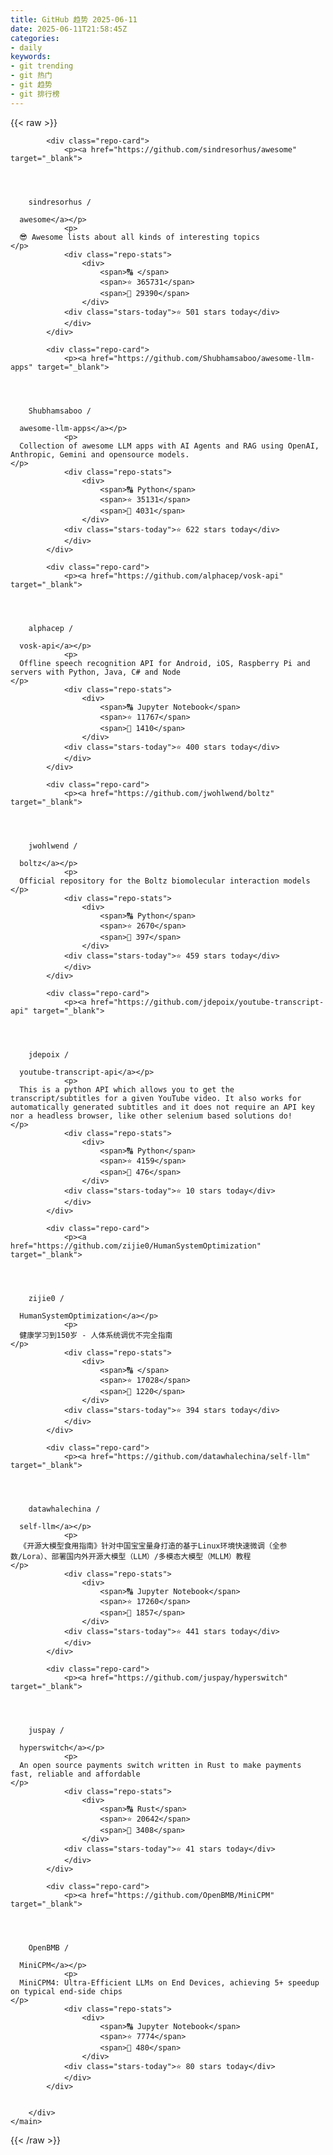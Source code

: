 ```yaml
---
title: GitHub 趋势 2025-06-11
date: 2025-06-11T21:58:45Z
categories:
- daily
keywords:
- git trending
- git 热门
- git 趋势
- git 排行榜
---
```

<link rel="stylesheet" href="/public/css/trending.css">
{{< raw >}}
	<main class="container">
        <div class="repo-list" id="repoList">

	
			<div class="repo-card">
				<p><a href="https://github.com/sindresorhus/awesome" target="_blank">
    


      
        sindresorhus /

      awesome</a></p>
				<p>
      😎 Awesome lists about all kinds of interesting topics
    </p>
				<div class="repo-stats">
					<div>
						<span>🔠 </span>
						<span>⭐ 365731</span>
						<span>🔱 29390</span>
					</div>
				<div class="stars-today">⭐ 501 stars today</div>
				</div>
			</div>
	
			<div class="repo-card">
				<p><a href="https://github.com/Shubhamsaboo/awesome-llm-apps" target="_blank">
    


      
        Shubhamsaboo /

      awesome-llm-apps</a></p>
				<p>
      Collection of awesome LLM apps with AI Agents and RAG using OpenAI, Anthropic, Gemini and opensource models.
    </p>
				<div class="repo-stats">
					<div>
						<span>🔠 Python</span>
						<span>⭐ 35131</span>
						<span>🔱 4031</span>
					</div>
				<div class="stars-today">⭐ 622 stars today</div>
				</div>
			</div>
	
			<div class="repo-card">
				<p><a href="https://github.com/alphacep/vosk-api" target="_blank">
    


      
        alphacep /

      vosk-api</a></p>
				<p>
      Offline speech recognition API for Android, iOS, Raspberry Pi and servers with Python, Java, C# and Node
    </p>
				<div class="repo-stats">
					<div>
						<span>🔠 Jupyter Notebook</span>
						<span>⭐ 11767</span>
						<span>🔱 1410</span>
					</div>
				<div class="stars-today">⭐ 400 stars today</div>
				</div>
			</div>
	
			<div class="repo-card">
				<p><a href="https://github.com/jwohlwend/boltz" target="_blank">
    


      
        jwohlwend /

      boltz</a></p>
				<p>
      Official repository for the Boltz biomolecular interaction models
    </p>
				<div class="repo-stats">
					<div>
						<span>🔠 Python</span>
						<span>⭐ 2670</span>
						<span>🔱 397</span>
					</div>
				<div class="stars-today">⭐ 459 stars today</div>
				</div>
			</div>
	
			<div class="repo-card">
				<p><a href="https://github.com/jdepoix/youtube-transcript-api" target="_blank">
    


      
        jdepoix /

      youtube-transcript-api</a></p>
				<p>
      This is a python API which allows you to get the transcript/subtitles for a given YouTube video. It also works for automatically generated subtitles and it does not require an API key nor a headless browser, like other selenium based solutions do!
    </p>
				<div class="repo-stats">
					<div>
						<span>🔠 Python</span>
						<span>⭐ 4159</span>
						<span>🔱 476</span>
					</div>
				<div class="stars-today">⭐ 10 stars today</div>
				</div>
			</div>
	
			<div class="repo-card">
				<p><a href="https://github.com/zijie0/HumanSystemOptimization" target="_blank">
    


      
        zijie0 /

      HumanSystemOptimization</a></p>
				<p>
      健康学习到150岁 - 人体系统调优不完全指南
    </p>
				<div class="repo-stats">
					<div>
						<span>🔠 </span>
						<span>⭐ 17028</span>
						<span>🔱 1220</span>
					</div>
				<div class="stars-today">⭐ 394 stars today</div>
				</div>
			</div>
	
			<div class="repo-card">
				<p><a href="https://github.com/datawhalechina/self-llm" target="_blank">
    


      
        datawhalechina /

      self-llm</a></p>
				<p>
      《开源大模型食用指南》针对中国宝宝量身打造的基于Linux环境快速微调（全参数/Lora）、部署国内外开源大模型（LLM）/多模态大模型（MLLM）教程
    </p>
				<div class="repo-stats">
					<div>
						<span>🔠 Jupyter Notebook</span>
						<span>⭐ 17260</span>
						<span>🔱 1857</span>
					</div>
				<div class="stars-today">⭐ 441 stars today</div>
				</div>
			</div>
	
			<div class="repo-card">
				<p><a href="https://github.com/juspay/hyperswitch" target="_blank">
    


      
        juspay /

      hyperswitch</a></p>
				<p>
      An open source payments switch written in Rust to make payments fast, reliable and affordable
    </p>
				<div class="repo-stats">
					<div>
						<span>🔠 Rust</span>
						<span>⭐ 20642</span>
						<span>🔱 3408</span>
					</div>
				<div class="stars-today">⭐ 41 stars today</div>
				</div>
			</div>
	
			<div class="repo-card">
				<p><a href="https://github.com/OpenBMB/MiniCPM" target="_blank">
    


      
        OpenBMB /

      MiniCPM</a></p>
				<p>
      MiniCPM4: Ultra-Efficient LLMs on End Devices, achieving 5+ speedup on typical end-side chips
    </p>
				<div class="repo-stats">
					<div>
						<span>🔠 Jupyter Notebook</span>
						<span>⭐ 7774</span>
						<span>🔱 480</span>
					</div>
				<div class="stars-today">⭐ 80 stars today</div>
				</div>
			</div>
	

		</div>
    </main>
{{< /raw >}}
